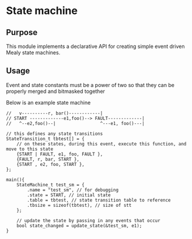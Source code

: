 # State machine 

## Purpose
This module implements a declarative API for creating simple event driven Mealy state machines. 

## Usage

Event and state constants must be a power of two so that they can be properly 
merged and bitmasked together

Below is an example state machine

```
//   v----------r, bar()------------| 
// START -------------e1,foo()--> FAULT-------------|
//   ^--e2,foo()--|                 ^---e1, foo()---|

// this defines any state transitions
StateTransition_t tbtest[] = {
	// on these states, during this event, execute this function, and move to this state
	{START | FAULT, e1, foo, FAULT },
	{FAULT, r, bar, START },
	{START , e2, foo, START },
};

main(){
	StateMachine_t test_sm = {
		.name = "test_sm", // for debugging
		.state = START, // initial state
		.table = tbtest, // state transition table to reference
		.tbsize = sizeof(tbtest), // size of stt
	};

	// update the state by passing in any events that occur
	bool state_changed = update_state(&test_sm, e1); 
}

```